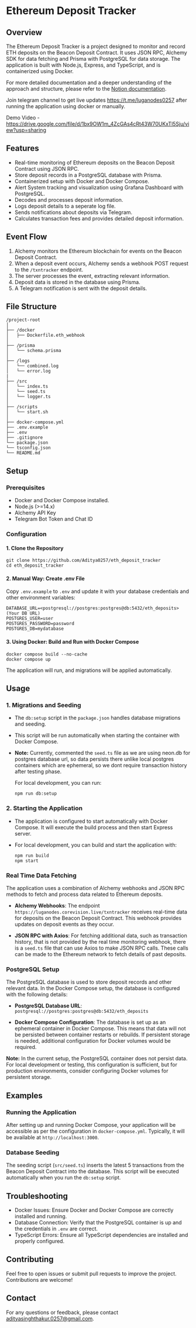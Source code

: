 # Ethereum Deposit Tracker

## Overview

The Ethereum Deposit Tracker is a project designed to monitor and record ETH deposits on the Beacon Deposit Contract. It uses JSON RPC, Alchemy SDK for data fetching and Prisma with PostgreSQL for data storage. The application is built with Node.js, Express, and TypeScript, and is containerized using Docker.

For more detailed documentation and a deeper understanding of the approach and structure, please refer to the [Notion documentation](https://island-wool-188.notion.site/Luganodes-Ethereum-Deposit-Tracker-77fa379dd338442e81b87872eb8d963e).

Join telegram channel to get live updates <https://t.me/luganodes0257> after running the application using docker or manually.

Demo Video - <https://drive.google.com/file/d/1bx9OW1m_4ZcGAs4cRt43W70UKxTl5Sju/view?usp=sharing>

## Features

- Real-time monitoring of Ethereum deposits on the Beacon Deposit Contract using JSON RPC.
- Store deposit records in a PostgreSQL database with Prisma.
- Containerized setup with Docker and Docker Compose.
- Alert System tracking and visualization using Grafana Dashboard with PostgreSQL.
- Decodes and processes deposit information.
- Logs deposit details to a seperate log file.
- Sends notifications about deposits via Telegram.
- Calculates transaction fees and provides detailed deposit information.

## Event Flow

1. Alchemy monitors the Ethereum blockchain for events on the Beacon Deposit Contract.
2. When a deposit event occurs, Alchemy sends a webhook POST request to the `/txntracker` endpoint.
3. The server processes the event, extracting relevant information.
4. Deposit data is stored in the database using Prisma.
5. A Telegram notification is sent with the deposit details.

## File Structure

```
/project-root
│
├── /docker
│   ├── Dockerfile.eth_webhook
│
├── /prisma
│   └── schema.prisma
│
├── /logs
│   └── combined.log
│   └── error.log
|
├── /src
│   └── index.ts
│   └── seed.ts
│   └── logger.ts
│
├── /scripts
│   └── start.sh
│
├── docker-compose.yml
├── .env.example
├── .env
├── .gitignore
└── package.json
└── tsconfig.json
└── README.md
```

## Setup

### Prerequisites

- Docker and Docker Compose installed.
- Node.js (>=14.x)
- Alchemy API Key
- Telegram Bot Token and Chat ID

### Configuration

#### 1. Clone the Repository

```
git clone https://github.com/Aditya0257/eth_deposit_tracker
cd eth_deposit_tracker
```

#### 2. Manual Way: Create .env File

Copy `.env.example` to `.env` and update it with your database credentials and other environment variables:

```
DATABASE_URL=<postgresql://postgres:postgres@db:5432/eth_deposits> (Your DB URL)
POSTGRES_USER=user
POSTGRES_PASSWORD=password
POSTGRES_DB=mydatabase
```

#### 3. Using Docker: Build and Run with Docker Compose

```
docker compose build --no-cache
docker compose up
```

The application will run, and migrations will be applied automatically.

## Usage

### 1. Migrations and Seeding

- The `db:setup` script in the `package.json` handles database migrations and seeding.
- This script will be run automatically when starting the container with Docker Compose.
- **Note:** Currently, commented the `seed.ts` file as we are using neon.db for postgres database url, so data persists there unlike local postgres containers which are ephemeral, so we dont require transaction history after testing phase.

  For local development, you can run:

  ```
  npm run db:setup
  ```

### 2. Starting the Application

- The application is configured to start automatically with Docker Compose. It will execute the build process and then start Express server.
- For local development, you can build and start the application with:

  ```
  npm run build
  npm start
  ```

### Real Time Data Fetching

The application uses a combination of Alchemy webhooks and JSON RPC methods to fetch and process data related to Ethereum deposits.

- **Alchemy Webhooks**: The endpoint `https://luganodes.corevision.live/txntracker` receives real-time data for deposits on the Beacon Deposit Contract. This webhook provides updates on deposit events as they occur.

- **JSON RPC with Axios**: For fetching additional data, such as transaction history, that is not provided by the real time monitoring webhook, there is a `seed.ts` file that can use Axios to make JSON RPC calls. These calls can be made to the Ethereum network to fetch details of past deposits.

### PostgreSQL Setup

The PostgreSQL database is used to store deposit records and other relevant data. In the Docker Compose setup, the database is configured with the following details:

- **PostgreSQL Database URL**: `postgresql://postgres:postgres@db:5432/eth_deposits`

- **Docker Compose Configuration**: The database is set up as an ephemeral container in Docker Compose. This means that data will not be persisted between container restarts or rebuilds. If persistent storage is needed, additional configuration for Docker volumes would be required.

**Note:** In the current setup, the PostgreSQL container does not persist data. For local development or testing, this configuration is sufficient, but for production environments, consider configuring Docker volumes for persistent storage.

## Examples

### Running the Application

After setting up and running Docker Compose, your application will be accessible as per the configuration in `docker-compose.yml`. Typically, it will be available at `http://localhost:3000`.

### Database Seeding

The seeding script (`src/seed.ts`) inserts the latest 5 transactions from the Beacon Deposit Contract into the database. This script will be executed automatically when you run the `db:setup` script.

## Troubleshooting

- Docker Issues: Ensure Docker and Docker Compose are correctly installed and running.
- Database Connection: Verify that the PostgreSQL container is up and the credentials in `.env` are correct.
- TypeScript Errors: Ensure all TypeScript dependencies are installed and properly configured.

## Contributing

Feel free to open issues or submit pull requests to improve the project. Contributions are welcome!

## Contact

For any questions or feedback, please contact [adityasinghthakur.0257@gmail.com](mailto:adityasinghthakur.0257@gmail.com).
